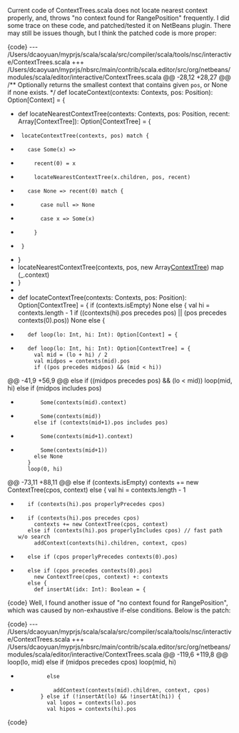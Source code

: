 Current code of ContextTrees.scala does not locate nearest context properly, and, throws "no context found for RangePosition" frequently. I did some trace on these code, and patched/tested it on NetBeans plugin. There may still be issues though, but I think the patched code is more proper: 

{code}
--- /Users/dcaoyuan/myprjs/scala/scala/src/compiler/scala/tools/nsc/interactive/ContextTrees.scala
+++ /Users/dcaoyuan/myprjs/nbsrc/main/contrib/scala.editor/src/org/netbeans/modules/scala/editor/interactive/ContextTrees.scala
@@ -28,12 +28,27 @@
   /** Optionally returns the smallest context that contains given `pos`, or None if none exists.
    */
   def locateContext(contexts: Contexts, pos: Position): Option[Context] = {
+    def locateNearestContextTree(contexts: Contexts, pos: Position, recent: Array[ContextTree]): Option[ContextTree] = {
+      locateContextTree(contexts, pos) match {
+        case Some(x) =>
+          recent(0) = x
+          locateNearestContextTree(x.children, pos, recent)
+        case None => recent(0) match {
+            case null => None
+            case x => Some(x)
+          }
+      }
+    }
+    locateNearestContextTree(contexts, pos, new Array[ContextTree](1)) map (_.context)
+  }
+
+  def locateContextTree(contexts: Contexts, pos: Position): Option[ContextTree] = {
     if (contexts.isEmpty) None
     else {
       val hi = contexts.length - 1
       if ((contexts(hi).pos precedes pos) || (pos precedes contexts(0).pos)) None
       else {
-        def loop(lo: Int, hi: Int): Option[Context] = {
+        def loop(lo: Int, hi: Int): Option[ContextTree] = {
           val mid = (lo + hi) / 2
           val midpos = contexts(mid).pos
           if ((pos precedes midpos) && (mid < hi))
@@ -41,9 +56,9 @@
           else if ((midpos precedes pos) && (lo < mid))
             loop(mid, hi)
           else if (midpos includes pos) 
-            Some(contexts(mid).context)
+            Some(contexts(mid))
           else if (contexts(mid+1).pos includes pos)
-            Some(contexts(mid+1).context)
+            Some(contexts(mid+1))
           else None
         }
         loop(0, hi)
@@ -73,11 +88,11 @@
       else if (contexts.isEmpty) contexts += new ContextTree(cpos, context)
       else {
         val hi = contexts.length - 1
-        if (contexts(hi).pos properlyPrecedes cpos) 
+        if (contexts(hi).pos precedes cpos)
           contexts += new ContextTree(cpos, context)
         else if (contexts(hi).pos properlyIncludes cpos) // fast path w/o search
           addContext(contexts(hi).children, context, cpos)
-        else if (cpos properlyPrecedes contexts(0).pos) 
+        else if (cpos precedes contexts(0).pos)
           new ContextTree(cpos, context) +: contexts
         else {
           def insertAt(idx: Int): Boolean = {
{code}
Well, I found another issue of "no context found for RangePosition", which was caused by non-exhaustive if-else conditions. Below is the patch:

{code}
--- /Users/dcaoyuan/myprjs/scala/scala/src/compiler/scala/tools/nsc/interactive/ContextTrees.scala
+++ /Users/dcaoyuan/myprjs/nbsrc/main/contrib/scala.editor/src/org/netbeans/modules/scala/editor/interactive/ContextTrees.scala
@@ -119,6 +119,8 @@
                 loop(lo, mid)
               else if (midpos precedes cpos) 
                 loop(mid, hi)
+              else
+                addContext(contexts(mid).children, context, cpos)
             } else if (!insertAt(lo) && !insertAt(hi)) {
               val lopos = contexts(lo).pos
               val hipos = contexts(hi).pos
{code}
